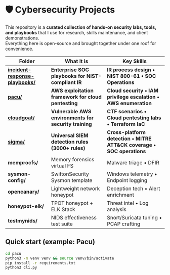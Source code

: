 # 🛡️ Cybersecurity Projects

This repository is a **curated collection of hands-on security labs, tools, and playbooks** that I use for
research, skills maintenance, and client demonstrations.  
Everything here is open-source and brought together under one roof for convenience.

| Folder | What it is | Key Skills |
| -------------------------------- | ---------------------------------------------------- | ----------------------------------------------- |
| **[incident-response-playbooks/](incident-response-playbooks/)** | **Enterprise SOC playbooks for NIST-compliant IR** | **IR process design • NIST 800-61 • SOC Operations** |
| **[pacu/](pacu/)** | **AWS exploitation framework for cloud pentesting** | **Cloud security • IAM privilege escalation • AWS enumeration** |
| **[cloudgoat/](cloudgoat/)** | **Vulnerable AWS environments for security training** | **CTF scenarios • Cloud pentesting labs • Terraform IaC** |
| **[sigma/](sigma/)** | **Universal SIEM detection rules (3000+ rules)** | **Cross-platform detection • MITRE ATT&CK coverage • SOC operations** |
| **memprocfs/** | Memory forensics virtual FS | Malware triage • DFIR |
| **sysmon-config/** | SwiftonSecurity Sysmon template | Windows telemetry • Endpoint logging |
| **opencanary/** | Lightweight network honeypot | Deception tech • Alert enrichment |
| **honeypot-elk/** | TPOT honeypot + ELK Stack | Threat intel • Log analysis |
| **testmynids/** | NIDS effectiveness test suite | Snort/Suricata tuning • PCAP crafting |

## Quick start (example: Pacu)

```bash
cd pacu
python3 -m venv venv && source venv/bin/activate
pip install -r requirements.txt
python3 cli.py
```
